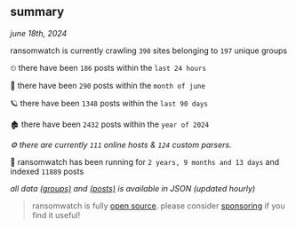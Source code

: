
## summary
_june 18th, 2024_

ransomwatch is currently crawling `390` sites belonging to `197` unique groups

⏲ there have been `186` posts within the `last 24 hours`

🦈 there have been `290` posts within the `month of june`

🪐 there have been `1348` posts within the `last 90 days`

🏚 there have been `2432` posts within the `year of 2024`

_⚙️ there are currently `111` online hosts & `124` custom parsers._

🦕 ransomwatch has been running for `2 years, 9 months and 13 days` and indexed `11889` posts

_all data  [(groups)](http://ransomwhat.telemetry.ltd/groups) and [(posts)](http://ransomwhat.telemetry.ltd/posts) is available in JSON (updated hourly)_

> ransomwatch is fully [open source](https://github.com/joshhighet/ransomwatch#ransomwatch--). please consider [sponsoring](https://github.com/sponsors/joshhighet) if you find it useful!
